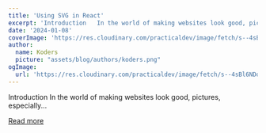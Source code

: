 ```yaml
---
title: 'Using SVG in React'
excerpt: 'Introduction   In the world of making websites look good, pictures, especially...'
date: '2024-01-08'
coverImage: 'https://res.cloudinary.com/practicaldev/image/fetch/s--4sBl6NDq--/c_imagga_scale,f_auto,fl_progressive,h_420,q_auto,w_1000/https://dev-to-uploads.s3.amazonaws.com/uploads/articles/qddomiqh05hjnko1hl7x.png'
author:
  name: Koders
  picture: "assets/blog/authors/koders.png"
ogImage:
  url: 'https://res.cloudinary.com/practicaldev/image/fetch/s--4sBl6NDq--/c_imagga_scale,f_auto,fl_progressive,h_420,q_auto,w_1000/https://dev-to-uploads.s3.amazonaws.com/uploads/articles/qddomiqh05hjnko1hl7x.png'
---
```


Introduction   In the world of making websites look good, pictures, especially...

[Read more](https://dev.to/refine/using-svgs-in-react-17bg)
